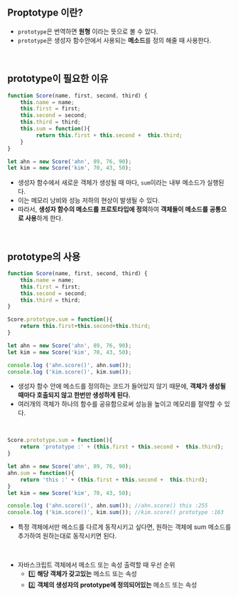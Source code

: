 ## Proptotype 이란?
- ```prototype```은 번역하면 **원형** 이라는 뜻으로 볼 수 있다.
- ```prototype```은 생성자 함수안에서 사용되는 **메소드**를 정의 해줄 때 사용한다.

<br>

## prototype이 필요한 이유
```javascript
function Score(name, first, second, third) {
    this.name = name;
    this.first = first; 
    this.second = second;
    this.third = third;
    this.sum = function(){
         return this.first + this.second +  this.third; 
    }
}

let ahn = new Score('ahn', 89, 76, 90);
let kim = new Score('kim', 70, 43, 50);

```
- 생성자 함수에서 새로운 객체가 생성될 때 마다, ```sum```이라는 내부 메소드가 실행된다.
- 이는 메모리 낭비와 성능 저하의 현상이 발생될 수 있다. 
- 따라서, **생성자 함수의 메소드를 프로토타입에 정의**하여 **객체들이 메소드를 공통으로 사용**하게 한다. 

<br>

## prototype의 사용
```javascript
function Score(name, first, second, third) {
    this.name = name;
    this.first = first; 
    this.second = second;
    this.third = third;
}

Score.prototype.sum = function(){
    return this.first+this.second+this.third;  
}

let ahn = new Score('ahn', 89, 76, 90);
let kim = new Score('kim', 70, 43, 50);

console.log ('ahn.score()', ahn.sum());
console.log ('kim.score()', kim.sum());


```
- 생성자 함수 안에 메소드를 정의하는 코드가 들어있지 않기 때문에, **객체가 생성될 때마다 호출되지 않고 한번만 생성하게 된다.**
- 여러개의 객체가 하나의 함수를 공유함으로써 성능을 높이고 메모리를 절약할 수 있다.

<br>

```javascript
Score.prototype.sum = function(){
    return 'prototype :' + (this.first + this.second +  this.third);  
}

let ahn = new Score('ahn', 89, 76, 90);
ahn.sum = function(){
    return 'this :' + (this.first + this.second +  this.third);  
}
let kim = new Score('kim', 70, 43, 50);

console.log ('ahn.score()', ahn.sum()); //ahn.score() this :255
console.log ('kim.score()', kim.sum()); //kim.score() prototype :163

```
- 특정 객체에서만 메소드를 다르게 동작시키고 싶다면, 원하는 객체에 sum 메소드를 추가하여 원하는대로 동작시키면 된다. 

<br>

- 자바스크립트 객체에서 메소드 또는 속성 출력할 때 우선 순위
   - 1️⃣ **해당 객체가 갖고있는** 메소드 또는 속성
   - 2️⃣ **객체의 생성자의 prototype에 정의되어있는** 메소드 또는 속성


